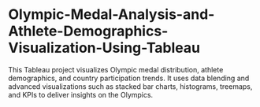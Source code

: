 # Olympic-Medal-Analysis-and-Athlete-Demographics-Visualization-Using-Tableau
This Tableau project visualizes Olympic medal distribution, athlete demographics, and country participation trends. It uses data blending and advanced visualizations such as stacked bar charts, histograms, treemaps, and KPIs to deliver insights on the Olympics.
